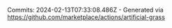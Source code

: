 Commits: 2024-02-13T07:33:08.486Z - Generated via https://github.com/marketplace/actions/artificial-grass
<br>
